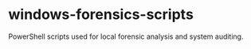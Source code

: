 # windows-forensics-scripts
PowerShell scripts used for local forensic analysis and system auditing.
